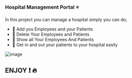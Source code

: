 ### Hospital Management Portal :star:

İn this project you can manage a hospital simply you can do;

*  :pushpin: Add you Employees and your Patients
*  :pushpin: Delete Your Employees and Patients
*  :pushpin: Show all Your Employees And Patients
*  :pushpin: Get in and out your patients to your hospital easily  

![image](https://github.com/Arda-Bayarer/Hospital_Management_Portal/assets/159937817/7c10f13c-e40c-4d15-ac89-3ce0008d15ed)


## ENJOY :exclamation: :fire:
